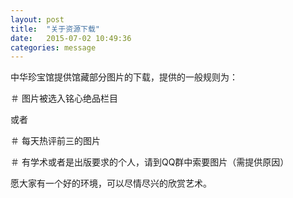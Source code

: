 ```yaml
---
layout: post
title:  "关于资源下载"
date:   2015-07-02 10:49:36
categories: message
---
```


中华珍宝馆提供馆藏部分图片的下载，提供的一般规则为：

＃ 图片被选入铭心绝品栏目

或者

＃ 每天热评前三的图片

＃ 有学术或者是出版要求的个人，请到QQ群中索要图片（需提供原因）

愿大家有一个好的环境，可以尽情尽兴的欣赏艺术。

